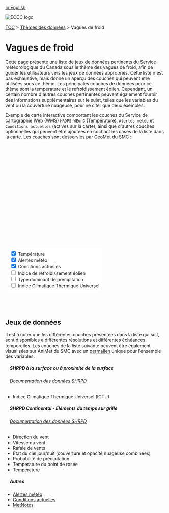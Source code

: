 [In English](cold_spells_en.md)

![ECCC logo](../img_eccc-logo.png)

[TOC](../readme_fr.md) > [Thèmes des données](readme_fr.md) > Vagues de froid

# Vagues de froid&emsp;<i class="wi wi-snowflake-cold" style="font-size: 45px; color: #4e64a6;"></i>

Cette page présente une liste de jeux de données pertinents du Service météorologique du Canada sous le thème des vagues de froid, afin de guider les utilisateurs vers les jeux de données appropriés. Cette liste n'est pas exhaustive, mais donne un aperçu des couches qui peuvent être utilisées sous ce thème. Les principales couches de données pour ce thème sont la température et le refroidissement éolien. Cependant, un certain nombre d'autres couches pertinentes peuvent également fournir des informations supplémentaires sur le sujet, telles que les variables du vent ou la couverture nuageuse, pour ne citer que deux exemples.

Exemple de carte interactive comportant les couches du Service de cartographie Web (WMS) `HRDPS-WEonG` (Température), `Alertes météo` et `Conditions actuelles` (actives sur la carte), ainsi que d'autres couches optionnelles qui peuvent être ajoutées en cochant les cases de la liste dans la carte. Les couches sont desservies par GeoMet du SMC :

<div id="map" style="height: 500px; position: relative">
  <div id="legend-popup">
    <div id="legend-popup-content">
      <img id="legend-img" src="" />
    </div>
  </div>

  <div id="switch-content" style="position: absolute; z-index: 1; bottom: 40px; left: 8px;">
    <div id="switch-case">
        <label>
          <input type="checkbox" id="layer1" checked>
          <span onmouseover="updateLegend('https://geo.weather.gc.ca/geomet?version=1.3.0&service=WMS&request=GetLegendGraphic&sld_version=1.1.0&layer=HRDPS-WEonG_2.5km_AirTemp&format=image/png')">Température</span>
        </label></br>
        <label>
          <input type="checkbox" id="layer2" checked>
          <span onmouseover="updateLegend('https://geo.weather.gc.ca/geomet?version=1.3.0&service=WMS&request=GetLegendGraphic&sld_version=1.1.0&layer=ALERTS&format=image/png&STYLE=ALERTES')">Alertes météo</span>
        </label></br>
        <label>
          <input type="checkbox" id="layer4" checked>
          <span onmouseover="updateLegend('https://geo.weather.gc.ca/geomet?lang=fr&version=1.3.0&service=WMS&request=GetLegendGraphic&sld_version=1.1.0&layer=CURRENT_CONDITIONS&format=image/png&STYLE=default')">Conditions actuelles</span>
        </label></br>
        <label>
          <input type="checkbox" id="layer3">
          <span onmouseover="updateLegend('https://geo.wxod-dev.cmc.ec.gc.ca/geomet?version=1.3.0&service=WMS&request=GetLegendGraphic&sld_version=1.1.0&layer=REPS.DIAG.3_WCF.ERMEAN&format=image/png&STYLE=REPS_TT')">Indice de refroidissement éolien</span>
        </label></br>
        <label>
          <input type="checkbox" id="layer6">
          <span onmouseover="updateLegend('https://geo.wxod-dev.cmc.ec.gc.ca/geomet?version=1.3.0&service=WMS&request=GetLegendGraphic&sld_version=1.1.0&layer=RDPS-WEonG_10km_DominantPrecipType&format=image/png&STYLE=DominantPrecipType_Dis_Fr')">Type dominant de précipitation</span>
        </label></br>
        <label>
          <input type="checkbox" id="layer5">
          <span onmouseover="updateLegend('https://geo.wxod-dev.cmc.ec.gc.ca/geomet?version=1.3.0&service=WMS&request=GetLegendGraphic&sld_version=1.1.0&layer=HRDPS.CONTINENTAL_UTCI&format=image/png&STYLE=UTCI-FR')">Indice Climatique Thermique Universel</span>
        </label></br>
    </div>
  </div>
</div>
</br>

## Jeux de données

Il est à noter que les différentes couches présentées dans la liste qui suit, sont disponibles à différentes résolutions et différentes échéances temporelles.
Les couches de la liste suivante peuvent être également visualisées sur AniMet du SMC avec un [permalien](https://eccc-msc.github.io/msc-animet/?layers=ALERTS;0.75;0;1;0,CURRENT_CONDITIONS;0.75;0;1;0,HRDPS-WEonG_2.5km_AirTemp;0.75;1;1;0,HRDPS-WEonG_2.5km_DewPointTemp;0.75;0;1;0,HRDPS-WEonG_2.5km_SkyState;0.75;0;1;0,HRDPS-WEonG_2.5km_WindGust;0.75;0;1;0,HRDPS-WEonG_2.5km_WindSpeed;0.75;0;1;0,HRDPS-WEonG_2.5km_WindDir;0.75;0;1;0,REPS.DIAG.3_WCF.ERMEAN;0.75;0;1;0,HRDPS.CONTINENTAL_UTCI;0.75;0;1;0,RDPS-WEonG_10km_DominantPrecipType;0.75;0;1;0,METNOTES;0.75;0;1;0&extent=-20730359,1408398,844780,12086406) unique pour l'ensemble des variables.

##### &emsp;<span class="badge badge-info">SHRPD à la surface ou à proximité de la surface</span>
###### &emsp;[Documentation des données SHRPD](../msc-data/nwp_hrdps/readme_hrdps_fr.md)
* Indice Climatique Thermique Universel (ICTU)</br>

##### &emsp;<span class="badge badge-info">SHRPD Continental - Éléments du temps sur grille</span>
###### &emsp;[Documentation des données SHRPD](../msc-data/nwp_hrdpa/readme_hrdps_fr.md)
* Direction du vent
* Vitesse du vent
* Rafale de vents
* Etat du ciel jour/nuit (couverture et opacité nuageuse combinées)
* Probabilité de précipitation
* Température du point de rosée
* Température</br>


##### &emsp;<span class="badge badge-info">Autres</span>

* [Alertes météo](../msc-data/alerts/readme_alerts_fr.md)
* [Conditions actuelles](../msc-data/citypage-weather/readme_citypageweather_fr.md)
* [MetNotes](../msc-data/metnotes/readme_metnotes_fr.md)


<style>
  #legend-img {
    margin: 0px;
  }
  #legend-popup {
    position: absolute;
    top: 40px;
    right: 8px;
    z-index: 2;
  }
  .legend-switch{
    top: 8px;
    right: .5em;
  }
  .ol-touch .legend-switch {
    top: 80px;
  }

 #switch-content {
  background-color: white;
  border-radius: 6px;
  padding: 7px;
}

label {
  font-size: 14px;
  margin-bottom: 0px;
}
input[type="checkbox"] {
    width: 14px;
    height: 14px;
  }
</style>

<link rel="stylesheet" href="https://cdn.jsdelivr.net/npm/ol@v7.3.0/ol.css" type="text/css"/>
<link rel="stylesheet" href="../../css/weather-icons-master/css/weather-icons.min.css">
<script src="https://cdn.polyfill.io/v2/polyfill.min.js?features=requestAnimationFrame,Element.prototype.classList,URL"></script>
<script src="https://cdn.jsdelivr.net/npm/ol@v7.3.0/dist/ol.js"></script>
<script src="https://cdnjs.cloudflare.com/ajax/libs/FileSaver.js/1.3.3/FileSaver.min.js"></script>
<script>
    function isIE() {
      return window.navigator.userAgent.match(/(MSIE|Trident)/);
    }
    var head = document.getElementsByTagName('head')[0];
    var js = document.createElement("script");
    js.type = "text/javascript";
    if (isIE())
    {
        js.src = "../../js/cold_spells_theme_ie.js";
        document.getElementById("controller").setAttribute("hidden", true);
    }
    else
    {
        js.src = "../../js/cold_spells_theme.js";
    }
    head.appendChild(js);
</script>